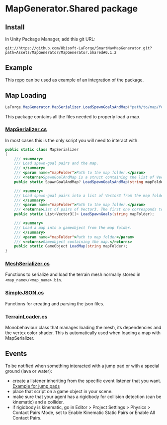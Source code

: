 # MapGenerator.Shared package

## Install
In Unity Package Manager, add this git URL:
```
git://https://github.com/Ubisoft-LaForge/SmartNavMapGenerator.git?path=Assets/MapGenerator/MapGenerator.Shared#0.1.2
```

## Example
This [repo](https://github.com/Ubisoft-LaForge/SmartNavEnvironment) can be used as example of an integration of the package.

## Map Loading

```c#
LaForge.MapGenerator.MapSerializer.LoadSpawnGoalsAndMap("path/to/map/folder");
```

This package contains all the files needed to properly load a map.

### [MapSerializer.cs](./Scripts/MapSerializer.cs)
In most cases this is the only script you will need to interact with.

```c#
public static class MapSerializer
{
    /// <summary>
    /// Load spawn-goal pairs and the map.
    /// </summary>
    /// <param name="mapFolder">Path to the map folder.</param>
    /// <returns>SpawnGoalAndMap is a struct containing the list of Vector3 for the spawn-goal pairs and the gameobject in which the map has been loaded.</returns>
    public static SpawnGoalAndMap? LoadSpawnGoalsAndMap(string mapFolder);

    /// <summary>
    /// Load spawn-goal pairs into a list of Vector3 from the map folder. Normally located in /path/to/<map_name>/spawn_goals.json
    /// </summary>
    /// <param name="mapFolder">Path to the map folder.</param>
    /// <returns>List of pairs of Vector3. The first one corresponds to the spawn point and the second one is the goal.</returns>
    public static List<Vector3[]> LoadSpawnGoals(string mapFolder);

    /// <summary>
    /// Load a map into a gameobject from the map folder.
    /// </summary>
    /// <param name="mapFolder">Path to map folder</param>
    /// <returns>Gameobject containing the map.</returns>
    public static GameObject LoadMap(string mapFolder);
}
```

### [MeshSerializer.cs](./Scripts/MeshSerializer.cs)
Functions to serialize and load the terrain mesh normally stored in `<map_name>/<map_name>.bin`.

### [SimpleJSON.cs](./Scripts/SimpleJSON.cs)
Functions for creating and parsing the json files.

### [TerrainLoader.cs](./Scripts/TerrainLoader.cs)
Monobehaviour class that manages loading the mesh, its dependencies and the vertex color shader. This is automatically used when loading a map with MapSerializer.

## Events

To be notified when something interacted with a jump pad or with a special ground (lava or water):
- create a listener inheriting from the specific event listener that you want. [Example for jump pads](./Runtime/Scripts/JumpPad/DefaultJumpPadBehavior.cs)
- place that script on a game object in your scene.
- make sure that your agent has a rigidbody for collision detection (can be kinematic) and a collider.
- if rigidbody is kinematic, go in Editor > Project Settings > Physics > Contact Pairs Mode, set to Enable Kinematic Static Pairs or Enable All Contact Pairs.

